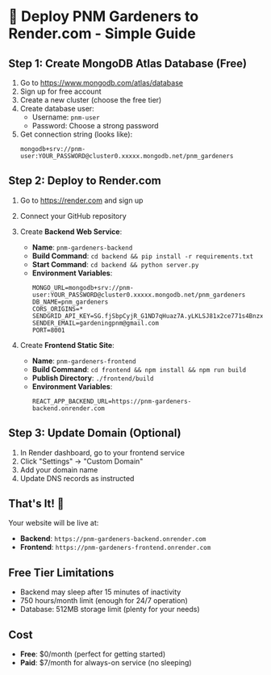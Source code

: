 # 🚀 Deploy PNM Gardeners to Render.com - Simple Guide

## Step 1: Create MongoDB Atlas Database (Free)

1. Go to https://www.mongodb.com/atlas/database
2. Sign up for free account
3. Create a new cluster (choose the free tier)
4. Create database user:
   - Username: `pnm-user`
   - Password: Choose a strong password
5. Get connection string (looks like):
   ```
   mongodb+srv://pnm-user:YOUR_PASSWORD@cluster0.xxxxx.mongodb.net/pnm_gardeners
   ```

## Step 2: Deploy to Render.com

1. Go to https://render.com and sign up
2. Connect your GitHub repository
3. Create **Backend Web Service**:
   - **Name**: `pnm-gardeners-backend`
   - **Build Command**: `cd backend && pip install -r requirements.txt`
   - **Start Command**: `cd backend && python server.py`
   - **Environment Variables**:
     ```
     MONGO_URL=mongodb+srv://pnm-user:YOUR_PASSWORD@cluster0.xxxxx.mongodb.net/pnm_gardeners
     DB_NAME=pnm_gardeners
     CORS_ORIGINS=*
     SENDGRID_API_KEY=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
     SENDER_EMAIL=gardeningpnm@gmail.com
     PORT=8001
     ```

4. Create **Frontend Static Site**:
   - **Name**: `pnm-gardeners-frontend`
   - **Build Command**: `cd frontend && npm install && npm run build`
   - **Publish Directory**: `./frontend/build`
   - **Environment Variables**:
     ```
     REACT_APP_BACKEND_URL=https://pnm-gardeners-backend.onrender.com
     ```

## Step 3: Update Domain (Optional)

1. In Render dashboard, go to your frontend service
2. Click "Settings" → "Custom Domain"
3. Add your domain name
4. Update DNS records as instructed

## That's It! 🎉

Your website will be live at:
- **Backend**: `https://pnm-gardeners-backend.onrender.com`
- **Frontend**: `https://pnm-gardeners-frontend.onrender.com`

## Free Tier Limitations

- Backend may sleep after 15 minutes of inactivity
- 750 hours/month limit (enough for 24/7 operation)
- Database: 512MB storage limit (plenty for your needs)

## Cost

- **Free**: $0/month (perfect for getting started)
- **Paid**: $7/month for always-on service (no sleeping)